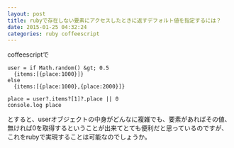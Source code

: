```yaml
---
layout: post
title: rubyで存在しない要素にアクセスしたときに返すデフォルト値を指定するには？
date: 2015-01-25 04:32:24
categories: ruby coffeescript
---
```

<p>coffeescriptで</p>

```
user = if Math.random() &gt; 0.5
  {items:[{place:1000}]}
else
  {items:[{place:1000},{place:2000}]} 

place = user?.items?[1]?.place || 0
console.log place
```

<p>とすると、userオブジェクトの中身がどんなに複雑でも、要素があればその値、無ければ0を取得するということが出来てとても便利だと思っているのですが、これをrubyで実現することは可能なのでしょうか。</p>
